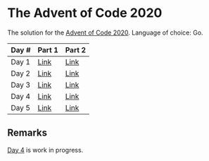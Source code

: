 # The Advent of Code 2020

The solution for the [Advent of Code 2020](https://adventofcode.com/). Language of choice: Go.

| Day # | Part 1                     | Part 2                     |
|-------|----------------------------|----------------------------|
| Day 1 | [Link](/1/solution_one.go) | [Link](/1/solution_two.go) |
| Day 2 | [Link](/2/solution_one.go) | [Link](/2/solution_two.go) |
| Day 3 | [Link](/3/solution_one.go) | [Link](/3/solution_two.go) |
| Day 4 | [Link](/4/solution_one.go) | [Link](/4/solution_two.go) |
| Day 5 | [Link](/5/solution_one.go) | [Link](/5/solution_two.go) |

## Remarks

[Day 4](/4/solution_two.go) is work in progress.
